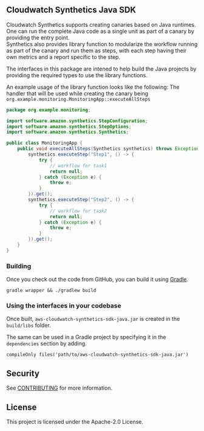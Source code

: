 ## Cloudwatch Synthetics Java SDK

Cloudwatch Synthetics supports creating canaries based on Java runtimes.<br>
One can run the complete Java code as a single unit as part of a canary by providing the entry point.<br>
Synthetics also provides library function to modularize the workflow running as part of the canary and run them as steps, with each step having their own metrics and a report specific to the step.<br>

The interfaces in this package are intened to help build the Java projects by providing the required types to use the library functions.

An example usage of the library function looks like the following:
The handler that will be used while creating the canary being `org.example.monitoring.MonitoringApp::executeAllSteps`

```java
package org.example.monitoring;

import software.amazon.synthetics.StepConfiguration;
import software.amazon.synthetics.StepOptions;
import software.amazon.synthetics.Synthetics;

public class MonitoringApp {
    public void executeAllSteps(Synthetics synthetics) throws Exception {
        synthetics.executeStep("Step1", () -> {
            try {
                // workflow for task1
                return null;
            } catch (Exception e) {
                throw e;
            }
        }).get();
        synthetics.executeStep("Step2", () -> {
            try {
                // workflow for task2
                return null;
            } catch (Exception e) {
                throw e;
            }
        }).get();
    }
}
```

### Building 

Once you check out the code from GitHub, you can build it using [Gradle](https://gradle.org/install/).

```
gradle wrapper && ./gradlew build
```

### Using the interfaces in your codebase

Once built, `aws-cloudwatch-synthetics-sdk-java.jar` is created in the `build/libs` folder.

The same can be used in a Gradle project by specifying it in the `dependencies` section by adding.
```
compileOnly files('path/to/aws-cloudwatch-synthetics-sdk-java.jar')
```

## Security

See [CONTRIBUTING](CONTRIBUTING.md#security-issue-notifications) for more information.

## License

This project is licensed under the Apache-2.0 License.

